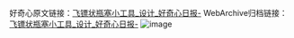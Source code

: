 好奇心原文链接：[飞镖状瓶塞小工具_设计_好奇心日报-](https://www.qdaily.com/articles/2822.html)
WebArchive归档链接：[飞镖状瓶塞小工具_设计_好奇心日报-](http://web.archive.org/web/20190623151511/https://www.qdaily.com/articles/2822.html)
![image](http://ww3.sinaimg.cn/large/007d5XDply1g3v6mm7tv2j30u03atamg)